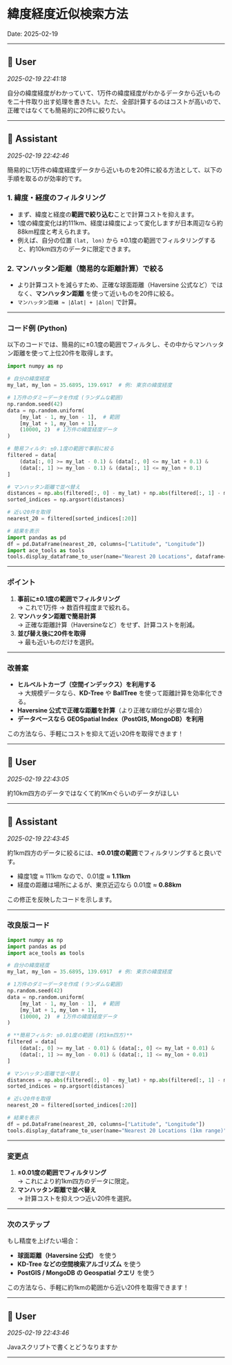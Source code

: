 # 緯度経度近似検索方法

Date: 2025-02-19

---

## 👤 User
*2025-02-19 22:41:18*

自分の緯度経度がわかっていて、1万件の緯度経度がわかるデータから近いものを二十件取り出す処理を書きたい。ただ、全部計算するのはコストが高いので、正確ではなくても簡易的に20件に絞りたい。

---

## 🤖 Assistant
*2025-02-19 22:42:46*

簡易的に1万件の緯度経度データから近いものを20件に絞る方法として、以下の手順を取るのが効率的です。

### 1. **緯度・経度のフィルタリング**
   - まず、緯度と経度の**範囲で絞り込む**ことで計算コストを抑えます。
   - 1度の緯度変化は約111km、経度は緯度によって変化しますが日本周辺なら約88km程度と考えられます。
   - 例えば、自分の位置 `(lat, lon)` から ±0.1度の範囲でフィルタリングすると、約10km四方のデータに限定できます。

### 2. **マンハッタン距離（簡易的な距離計算）で絞る**
   - より計算コストを減らすため、正確な球面距離（Haversine 公式など）ではなく、**マンハッタン距離** を使って近いものを20件に絞る。
   - `マンハッタン距離 ≈ |Δlat| + |Δlon|` で計算。

---

### **コード例 (Python)**
以下のコードでは、簡易的に±0.1度の範囲でフィルタし、その中からマンハッタン距離を使って上位20件を取得します。

```python
import numpy as np

# 自分の緯度経度
my_lat, my_lon = 35.6895, 139.6917  # 例: 東京の緯度経度

# 1万件のダミーデータを作成 (ランダムな範囲)
np.random.seed(42)
data = np.random.uniform(
    [my_lat - 1, my_lon - 1],  # 範囲
    [my_lat + 1, my_lon + 1], 
    (10000, 2)  # 1万件の緯度経度データ
)

# 簡易フィルタ: ±0.1度の範囲で事前に絞る
filtered = data[
    (data[:, 0] >= my_lat - 0.1) & (data[:, 0] <= my_lat + 0.1) &
    (data[:, 1] >= my_lon - 0.1) & (data[:, 1] <= my_lon + 0.1)
]

# マンハッタン距離で並べ替え
distances = np.abs(filtered[:, 0] - my_lat) + np.abs(filtered[:, 1] - my_lon)
sorted_indices = np.argsort(distances)

# 近い20件を取得
nearest_20 = filtered[sorted_indices[:20]]

# 結果を表示
import pandas as pd
df = pd.DataFrame(nearest_20, columns=["Latitude", "Longitude"])
import ace_tools as tools
tools.display_dataframe_to_user(name="Nearest 20 Locations", dataframe=df)
```

---

### **ポイント**
1. **事前に±0.1度の範囲でフィルタリング**  
   → これで1万件 → 数百件程度まで絞れる。
2. **マンハッタン距離で簡易計算**  
   → 正確な距離計算（Haversineなど）をせず、計算コストを削減。
3. **並び替え後に20件を取得**  
   → 最も近いものだけを選択。

---

### **改善案**
- **ヒルベルトカーブ（空間インデックス）を利用する**  
  → 大規模データなら、**KD-Tree** や **BallTree** を使って距離計算を効率化できる。
- **Haversine 公式で正確な距離を計算**（より正確な順位が必要な場合）
- **データベースなら GEOSpatial Index（PostGIS, MongoDB）を利用**

この方法なら、手軽にコストを抑えて近い20件を取得できます！

---

## 👤 User
*2025-02-19 22:43:05*

約10km四方のデータではなくて約1Kmぐらいのデータがほしい

---

## 🤖 Assistant
*2025-02-19 22:43:45*

約1km四方のデータに絞るには、**±0.01度の範囲**でフィルタリングすると良いです。  
- 緯度1度 ≈ 111km なので、0.01度 ≈ **1.11km**
- 経度の距離は場所によるが、東京近辺なら 0.01度 ≈ **0.88km**

この修正を反映したコードを示します。

---

### **改良版コード**
```python
import numpy as np
import pandas as pd
import ace_tools as tools

# 自分の緯度経度
my_lat, my_lon = 35.6895, 139.6917  # 例: 東京の緯度経度

# 1万件のダミーデータを作成 (ランダムな範囲)
np.random.seed(42)
data = np.random.uniform(
    [my_lat - 1, my_lon - 1],  # 範囲
    [my_lat + 1, my_lon + 1], 
    (10000, 2)  # 1万件の緯度経度データ
)

# **簡易フィルタ: ±0.01度の範囲 (約1km四方)**
filtered = data[
    (data[:, 0] >= my_lat - 0.01) & (data[:, 0] <= my_lat + 0.01) &
    (data[:, 1] >= my_lon - 0.01) & (data[:, 1] <= my_lon + 0.01)
]

# マンハッタン距離で並べ替え
distances = np.abs(filtered[:, 0] - my_lat) + np.abs(filtered[:, 1] - my_lon)
sorted_indices = np.argsort(distances)

# 近い20件を取得
nearest_20 = filtered[sorted_indices[:20]]

# 結果を表示
df = pd.DataFrame(nearest_20, columns=["Latitude", "Longitude"])
tools.display_dataframe_to_user(name="Nearest 20 Locations (1km range)", dataframe=df)
```

---

### **変更点**
1. **±0.01度の範囲でフィルタリング**  
   → これにより約1km四方のデータに限定。
2. **マンハッタン距離で並べ替え**  
   → 計算コストを抑えつつ近い20件を選択。

---

### **次のステップ**
もし精度を上げたい場合：
- **球面距離（Haversine 公式）** を使う
- **KD-Tree などの空間検索アルゴリズム** を使う
- **PostGIS / MongoDB の Geospatial クエリ** を使う

この方法なら、手軽に約1kmの範囲から近い20件を取得できます！

---

## 👤 User
*2025-02-19 22:43:46*

Javaスクリプトで書くとどうなりますか

---
